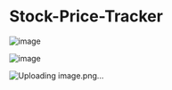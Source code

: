 # Stock-Price-Tracker

![image](https://github.com/Vyshnavi-vk/Stock-Price-Tracker/assets/116080577/f0144a33-440a-40f5-8e8a-0f6dffb20437)


![image](https://github.com/Vyshnavi-vk/Stock-Price-Tracker/assets/116080577/2a2f0323-b229-4d3f-bbdd-1845a7aa886c)


![Uploading image.png…]()

